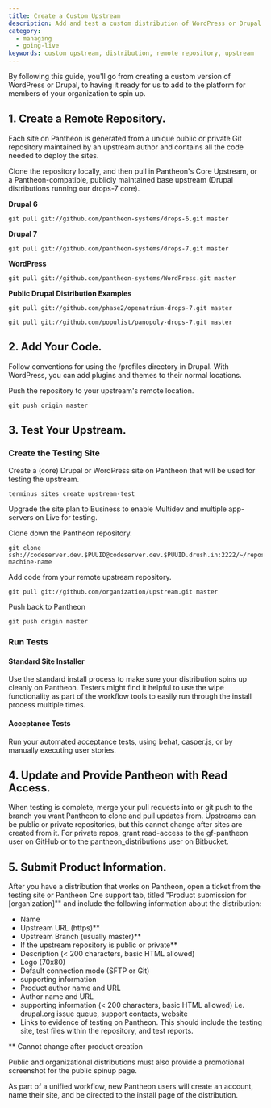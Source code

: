 ```yaml
---
title: Create a Custom Upstream
description: Add and test a custom distribution of WordPress or Drupal.
category:
  - managing
  - going-live
keywords: custom upstream, distribution, remote repository, upstream
---
```

By following this guide, you'll go from creating a custom version of WordPress or Drupal, to having it ready for us to add to the platform for members of your organization to spin up.

## 1. Create a Remote Repository.

Each site on Pantheon is generated from a unique public or private Git repository maintained by an upstream author and contains all the code needed to deploy the sites.

Clone the repository locally, and then pull in Pantheon's Core Upstream, or a Pantheon-compatible, publicly maintained base upstream (Drupal distributions running our drops-7 core).

**Drupal 6**

```
git pull git://github.com/pantheon-systems/drops-6.git master
```

**Drupal 7**

```
git pull git://github.com/pantheon-systems/drops-7.git master
```

**WordPress**

```
git pull git://github.com/pantheon-systems/WordPress.git master
```

**Public Drupal Distribution Examples**

```
git pull git://github.com/phase2/openatrium-drops-7.git master
```

```
git pull git://github.com/populist/panopoly-drops-7.git master
```

## 2. Add Your Code.

Follow conventions for using the /profiles directory in Drupal. With WordPress, you can add plugins and themes to their normal locations.
Push the repository to your upstream's remote location.

```
git push origin master
```

## 3. Test Your Upstream.

### Create the Testing Site

Create a (core) Drupal or WordPress site on Pantheon that will be used for testing the upstream.

```
terminus sites create upstream-test
```

Upgrade the site plan to Business to enable Multidev and multiple app-servers on Live for testing.

Clone down the Pantheon repository.

```
git clone ssh://codeserver.dev.$PUUID@codeserver.dev.$PUUID.drush.in:2222/~/repository.git machine-name
```

Add code from your remote upstream repository.

```
git pull git://github.com/organization/upstream.git master
```

Push back to Pantheon

```
git push origin master
```

### Run Tests

#### Standard Site Installer

Use the standard install process to make sure your distribution spins up cleanly on Pantheon. Testers might find it helpful to use the wipe functionality as part of the workflow tools to easily run through the install process multiple times. <!--Terminus command: `drush psite-ewipe $UUID dev`-->

#### Acceptance Tests

Run your automated acceptance tests, using behat, casper.js, or by manually executing user stories.

## 4. Update and Provide Pantheon with Read Access.

When testing is complete, merge your pull requests into or git push to the branch you want Pantheon to clone and pull updates from. Upstreams can be public or private repositories, but this cannot change after sites are created from it. For private repos, grant read-access to the gf-pantheon user on GitHub or to the pantheon\_distributions user on Bitbucket.

## 5. Submit Product Information.

After you have a distribution that works on Pantheon, open a ticket from the testing site or Pantheon One support tab, titled "Product submission for [organization]"" and include the following information about the distribution:

- Name
- Upstream URL (https)\*\*
- Upstream Branch (usually master)\*\*
- If the upstream repository is public or private\*\*
- Description (< 200 characters, basic HTML allowed)
- Logo (70x80)
- Default connection mode (SFTP or Git)
- supporting information
- Product author name and URL
- Author name and URL
- supporting information (< 200 characters, basic HTML allowed) i.e. drupal.org issue queue, support contacts, website
- Links to evidence of testing on Pantheon. This should include the testing site, test files within the repository, and test reports.

\*\* Cannot change after product creation

Public and organizational distributions must also provide a promotional screenshot for the public spinup page.

As part of a unified workflow, new Pantheon users will create an account, name their site, and be directed to the install page of the distribution.
